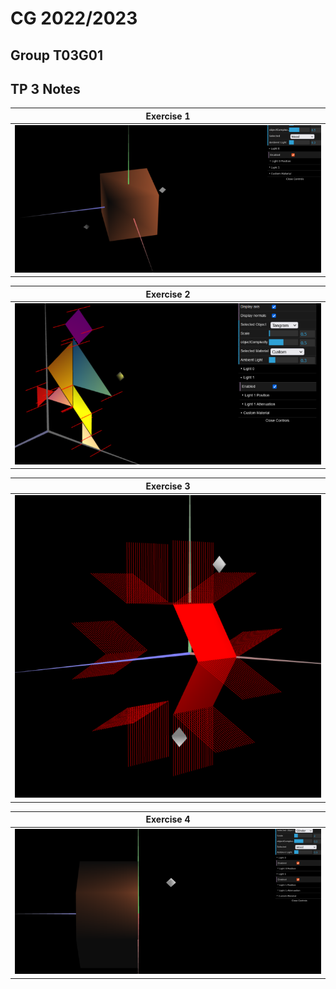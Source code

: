 # CG 2022/2023

## Group T03G01

## TP 3 Notes

| **Exercise 1**|
| :----------:| 
| ![Exercise 1](screenshots/cg-t03g01-tp3-01.png) |


| **Exercise 2**|
| :----------:|
| ![Exercise 2](screenshots/cg-t03g01-tp3-02.png) |


| **Exercise 3**|
| :----------:|
| ![Exercise 3](screenshots/cg-t03g01-tp3-03.png) |

| **Exercise 4**|
| :----------:|
| ![Exercise 4](screenshots/cg-t03g01-tp3-04.png)  |